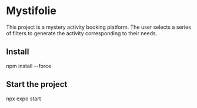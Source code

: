 # Mystifolie

This project is a mystery activity booking platform.
The user selects a series of filters to generate the activity corresponding to their needs.

## Install

npm install --force

## Start the project

npx expo start
